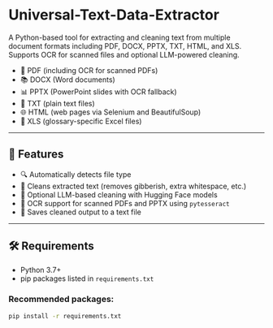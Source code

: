 # Universal-Text-Data-Extractor
A Python-based tool for extracting and cleaning text from multiple document formats including PDF, DOCX, PPTX, TXT, HTML, and XLS. Supports OCR for scanned files and optional LLM-powered cleaning.

- 📄 PDF (including OCR for scanned PDFs)
- 📚 DOCX (Word documents)
- 📊 PPTX (PowerPoint slides with OCR fallback)
- 📃 TXT (plain text files)
- 🌐 HTML (web pages via Selenium and BeautifulSoup)
- 📘 XLS (glossary-specific Excel files)

---

## 🧰 Features

- 🔍 Automatically detects file type
- 🧼 Cleans extracted text (removes gibberish, extra whitespace, etc.)
- 🧠 Optional LLM-based cleaning with Hugging Face models
- 🤖 OCR support for scanned PDFs and PPTX using `pytesseract`
- 📜 Saves cleaned output to a text file

---

## 🛠️ Requirements

- Python 3.7+
- pip packages listed in `requirements.txt`

### Recommended packages:
```bash
pip install -r requirements.txt

